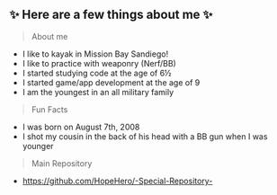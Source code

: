 ## ✨ Here are a few things about me ✨
> About me
  - I like to kayak in Mission Bay Sandiego!
  - I like to practice with weaponry (Nerf/BB)
  - I started studying code at the age of 6½
  - I started game/app development at the age of 9
  - I am the youngest in an all military family

> Fun Facts
  - I was born on August 7th, 2008
  - I shot my cousin in the back of his head with a BB gun when I was younger

> Main Repository
  - https://github.com/HopeHero/-Special-Repository-
<!---
HopeHero/HopeHero is my page that appears on my profile because I'm ✨ SPECIAL STUPID ✨
--->
